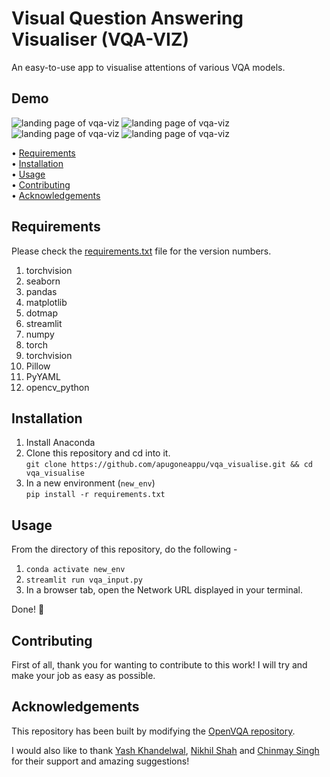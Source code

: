 # Visual Question Answering Visualiser (VQA-VIZ)
An easy-to-use app to visualise attentions of various VQA models.

## Demo
![landing page of vqa-viz](https://drive.google.com/uc?export=view&id=1WOoMT_Y4gE9ZojIZ4BxsWa636qE9mfvt)
![landing page of vqa-viz](https://drive.google.com/uc?export=view&id=1SpBwiZS1EPihyJxXixdw8_XZyZkTQQs_)
![landing page of vqa-viz](https://drive.google.com/uc?export=view&id=1_yUgnz8fG_vcw3FV-0E0G9dB1WsNKSxS)
![landing page of vqa-viz](https://drive.google.com/uc?export=view&id=1IxI9Aga4ziLuuvSlUOKYnXcbItoUiIf2)


• [Requirements](#requirements)  
• [Installation](#installation)  
• [Usage](#usage)  
• [Contributing](#contributing)  
• [Acknowledgements](#acknowledgements)  

## Requirements
Please check the [requirements.txt](https://github.com/apugoneappu/vqa_visualise/blob/master/requirements.txt) file for the version numbers.

1. torchvision
2. seaborn
3. pandas
4. matplotlib
5. dotmap
6. streamlit
7. numpy
8. torch
9. torchvision
10. Pillow
11. PyYAML
12. opencv_python

## Installation
1. Install Anaconda 
2. Clone this repository and cd into it.  
```git clone https://github.com/apugoneappu/vqa_visualise.git && cd vqa_visualise```
3. In a new environment (`new_env`)  
```pip install -r requirements.txt```  

## Usage
From the directory of this repository, do the following -

1. ```conda activate new_env```
2. ```streamlit run vqa_input.py```
3. In a browser tab, open the Network URL displayed in your terminal.

Done! 🎉

## Contributing

First of all, thank you for wanting to contribute to this work! I will try and make your job as easy as possible.

## Acknowledgements 
This repository has been built by modifying the [OpenVQA repository](https://github.com/MILVLG/openvqa/). 

I would also like to thank [Yash Khandelwal](https://github.com/yash12khandelwal), [Nikhil Shah](https://github.com/itsshnik) and [Chinmay Singh](https://github.com/chinmay-singh) for their support and amazing suggestions!

